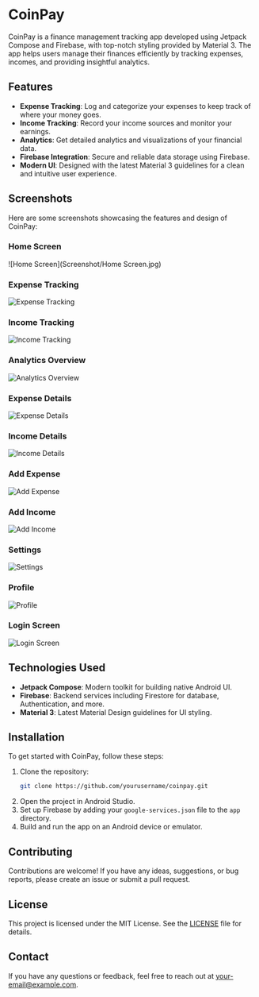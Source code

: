 # CoinPay

CoinPay is a finance management tracking app developed using Jetpack Compose and Firebase, with top-notch styling provided by Material 3. The app helps users manage their finances efficiently by tracking expenses, incomes, and providing insightful analytics.

## Features

- **Expense Tracking**: Log and categorize your expenses to keep track of where your money goes.
- **Income Tracking**: Record your income sources and monitor your earnings.
- **Analytics**: Get detailed analytics and visualizations of your financial data.
- **Firebase Integration**: Secure and reliable data storage using Firebase.
- **Modern UI**: Designed with the latest Material 3 guidelines for a clean and intuitive user experience.

## Screenshots

Here are some screenshots showcasing the features and design of CoinPay:

### Home Screen
![Home Screen](Screenshot/Home Screen.jpg)


### Expense Tracking
![Expense Tracking](path/to/expense_tracking.png)

### Income Tracking
![Income Tracking](path/to/income_tracking.png)

### Analytics Overview
![Analytics Overview](path/to/analytics_overview.png)

### Expense Details
![Expense Details](path/to/expense_details.png)

### Income Details
![Income Details](path/to/income_details.png)

### Add Expense
![Add Expense](path/to/add_expense.png)

### Add Income
![Add Income](path/to/add_income.png)

### Settings
![Settings](path/to/settings.png)

### Profile
![Profile](path/to/profile.png)

### Login Screen
![Login Screen](path/to/login_screen.png)

## Technologies Used

- **Jetpack Compose**: Modern toolkit for building native Android UI.
- **Firebase**: Backend services including Firestore for database, Authentication, and more.
- **Material 3**: Latest Material Design guidelines for UI styling.

## Installation

To get started with CoinPay, follow these steps:

1. Clone the repository:
    ```sh
    git clone https://github.com/yourusername/coinpay.git
    ```
2. Open the project in Android Studio.
3. Set up Firebase by adding your `google-services.json` file to the `app` directory.
4. Build and run the app on an Android device or emulator.

## Contributing

Contributions are welcome! If you have any ideas, suggestions, or bug reports, please create an issue or submit a pull request.

## License

This project is licensed under the MIT License. See the [LICENSE](LICENSE) file for details.

## Contact

If you have any questions or feedback, feel free to reach out at your-email@example.com.
